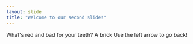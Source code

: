 ```yaml
---
layout: slide
title: "Welcome to our second slide!"
---
```

What's red and bad for your teeth? A brick
Use the left arrow to go back!
